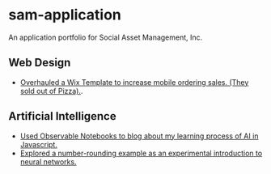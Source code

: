# sam-application
An application portfolio for Social Asset Management, Inc.

## Web Design
- [Overhauled a Wix Template to increase mobile ordering sales. (They sold out of Pizza).](https://www.figma.com/file/IYpBwYUhQfx8CSjWIUqPG9mT/Panini-s-Italian-Cucina-Portfolio-Website?node-id=0%3A1).  

## Artificial Intelligence

- [Used Observable Notebooks to blog about my learning process of AI in Javascript.](https://observablehq.com/@bcmdr/my-first-experiment-with-machine-learning)
- [Explored a number-rounding example as an experimental introduction to neural networks.](https://observablehq.com/@bcmdr/training-a-neural-network-to-round-take-3)
